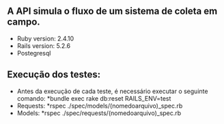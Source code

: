 
## A API simula o fluxo de um sistema de coleta em campo.

* Ruby version: 2.4.10
* Rails version: 5.2.6
* Postegresql

## Execução dos testes:
- Antes da execução de cada teste, é necessário executar o seguinte comando: 
    *bundle exec rake db:reset RAILS_ENV=test
- Requests:
    *rspec ./spec/models/(nomedoarquivo)_spec.rb
- Models:
    *rspec ./spec/requests/(nomedoarquivo)_spec.rb
